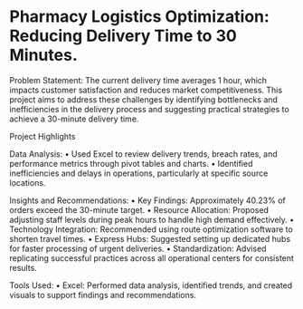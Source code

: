 # Pharmacy Logistics Optimization: Reducing Delivery Time to 30 Minutes.

Problem Statement:
The current delivery time averages 1 hour, which impacts customer satisfaction and reduces market competitiveness. This project aims to address these challenges by identifying bottlenecks and inefficiencies in the delivery process and suggesting practical strategies to achieve a 30-minute delivery time.

Project Highlights

Data Analysis:
•	Used Excel to review delivery trends, breach rates, and performance metrics through pivot tables and charts.
•	Identified inefficiencies and delays in operations, particularly at specific source locations.

Insights and Recommendations:
•	Key Findings: Approximately 40.23% of orders exceed the 30-minute target.
•	Resource Allocation: Proposed adjusting staff levels during peak hours to handle high demand effectively.
•	Technology Integration: Recommended using route optimization software to shorten travel times.
•	Express Hubs: Suggested setting up dedicated hubs for faster processing of urgent deliveries.
•	Standardization: Advised replicating successful practices across all operational centers for consistent results.

Tools Used:
•	Excel: Performed data analysis, identified trends, and created visuals to support findings and recommendations.
